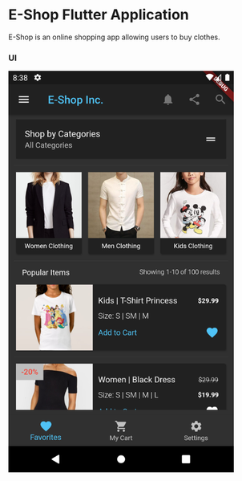 # E-Shop Flutter Application

E-Shop is an online shopping app allowing users to buy clothes. 

### UI
<img src="/ui.png" width="450" height="800">

